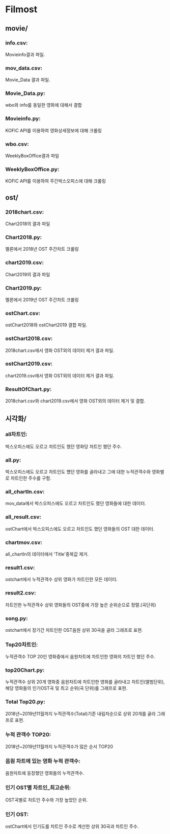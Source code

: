 # Filmost
## movie/

### info.csv: 
Movieinfo결과 파일. 
### mov_data.csv: 
Movie_Data 결과 파일.
### Movie_Data.py: 
wbo와 info를 동일한 영화에 대해서 결합
### Movieinfo.py: 
KOFIC API를 이용하여 영화상세정보에 대해 크롤링
### wbo.csv:
WeeklyBoxOffice결과 파일
### WeeklyBoxOffice.py: 
KOFIC API를 이용하여 주간박스오피스에 대해 크롤링

## ost/
### 2018chart.csv: 
Chart2018의 결과 파일
### Chart2018.py: 
멜론에서 2018년 OST 주간차트 크롤링
### chart2019.csv: 
Chart2019의 결과 파일
### Chart2019.py: 
멜론에서 2019년 OST 주간차트 크롤링
### ostChart.csv:  
ostChart2018와 ostChart2019 결합 파일.
### ostChart2018.csv: 
2018chart.csv에서 영화 OST외의 데이터 제거 결과 파일.
### ostChart2019.csv:
chart2019.csv에서 영화 OST외의 데이터 제거 결과 파일.
### ResultOfChart.py: 
2018chart.csv와 chart2019.csv에서 영화 OST외의 데이터 제거 및 결합.

## 시각화/
### all차트인: 
박스오피스에도 오르고 차트인도 했던 영화당 차트인 했던 주수.
### all.py: 
박스오피스에도 오르고 차트인도 헀던 영화를 골라내고 그에 대한 누적관객수와 영화별로 차트인한 주수를 구함.
### all_chartIn.csv: 
mov_data에서 박스오피스에도 오르고 차트인도 했던 영화들에 대한 데이터.
### all_result.csv: 
ostChart에서 박스오피스에도 오르고 차트인도 했던 영화들의 OST 대한 데이터.
### chartmov.csv: 
all_chartIn의 데이터에서 'Title'중복값 제거.
### result1.csv: 
ostchart에서 누적관객수 상위 영화가 차트인한 모든 데이터.
### result2.csv: 
차트인한 누적관객수 상위 영화들의 OST중에 가장 높은 순위순으로 정렬.(곡단위)
### song.py: 
ostchart에서 장기간 차트인한 OST음원 상위 30곡을 골라 그래프로 표현.  
### Top20차트인: 
누적관객수 TOP 20인 영화중에서 음원차트에 차트인한 영화의 차트인 했던 주수.
### top20Chart.py: 
누적관객수 상위 20개 영화중 음원차트에 차트인한 영화를 골라내고 차트인(앨범단위), 해당 영화들의 인기OST곡 및 최고 순위(곡 단위)를 그래프로 표현.
### Total Top20.py: 
2018년~2019년11월까지 누적관객수(Total)기준 내림차순으로 상위 20개를 골라 그래프로 표현.
### 누적 관객수 TOP20: 
2018년~2019년11월까지 누적관객수가 많은 순서 TOP20
### 음원 차트에 있는 영화 누적 관객수: 
음원차트에 등장했던 영화들의 누적관객수.
### 인기 OST별 차트인_최고순위: 
OST곡별로 차트인 주수와 가장 높았던 순위.
### 인기 OST: 
ostChart에서 인기도를 차트인 주수로 계산한 상위 30곡과 차트인 주수.
